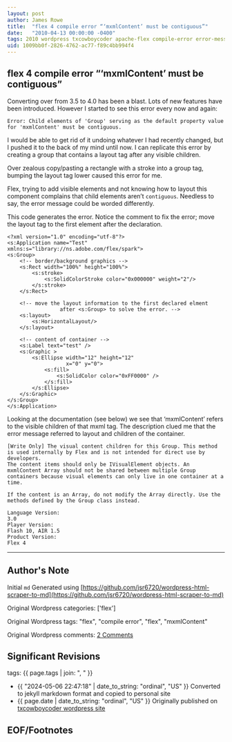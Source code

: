 ```yaml
---
layout: post
author: James Rowe
title:  "flex 4 compile error “‘mxmlContent’ must be contiguous”"
date:   "2010-04-13 00:00:00 -0400"
tags: 2010 wordpress txcowboycoder apache-flex compile-error error-messages mxmlContent
uid: 1009bb0f-2826-4762-ac77-f89c4bb994f4
---
```



## flex 4 compile error “‘mxmlContent’ must be contiguous”


Converting over from 3.5 to 4.0 has been a blast. Lots of new features have been introduced. However I started to see this error every now and again:


`Error: Child elements of 'Group' serving as the default property value for 'mxmlContent' must be contiguous.`


I would be able to get rid of it undoing whatever I had recently changed, but I pushed it to the back of my mind until now. I can replicate this error by creating a group that contains a layout tag after any visible children.


Over zealous copy/pasting a rectangle with a stroke into a group tag, bumping the layout tag lower caused this error for me. 


Flex, trying to add visible elements and not knowing how to layout this component complains that child elements aren’t `contiguous`. Needless to say, the error message could be worded differently.


This code generates the error. Notice the comment to fix the error; move the layout tag to the first element after the declaration.



```
<?xml version="1.0" encoding="utf-8"?>
<s:Application name="Test" xmlns:s="library://ns.adobe.com/flex/spark">
<s:Group>
	<!-- border/background graphics -->
	<s:Rect width="100%" height="100%">
		<s:stroke>
			<s:SolidColorStroke color="0x000000" weight="2"/>
		</s:stroke>
	</s:Rect>

	<!-- move the layout information to the first declared elment
                 after <s:Group> to solve the error. -->
	<s:layout>
		<s:HorizontalLayout/>
	</s:layout>

	<!-- content of container -->
	<s:Label text="test" />
	<s:Graphic >
		<s:Ellipse width="12" height="12"
				   x="0" y="0">
			<s:fill>
				<s:SolidColor color="0xFF0000" />
			</s:fill>
		</s:Ellipse>
	</s:Graphic>
</s:Group>
</s:Application>

```

Looking at the documentation (see below) we see that ‘mxmlContent’ refers to the visible children of that mxml tag. The description clued me that the error message referred to layout and children of the container.



```
[Write Only] The visual content children for this Group. This method is used internally by Flex and is not intended for direct use by developers.
The content items should only be IVisualElement objects. An mxmlContent Array should not be shared between multiple Group containers because visual elements can only live in one container at a time.

If the content is an Array, do not modify the Array directly. Use the methods defined by the Group class instead.

Language Version:
3.0
Player Version:
Flash 10, AIR 1.5
Product Version:
Flex 4

```



---

## Author's Note

Initial `md` Generated using [https://github.com/jsr6720/wordpress-html-scraper-to-md](https://github.com/jsr6720/wordpress-html-scraper-to-md)

Original Wordpress categories: ['flex']

Original Wordpress tags: "flex", "compile error", "flex", "mxmlContent"

Original Wordpress comments: <a href="https://txcowboycoder.wordpress.com/2010/04/13/mxmlcontent-must-be-contiguous/#comments">2 Comments</a>

## Significant Revisions

tags: {{ page.tags | join: ", " }} <!-- todo move this somewhere -->

- {{ "2024-05-06 22:47:18" | date_to_string: "ordinal", "US" }} Converted to jekyll markdown format and copied to personal site
- {{ page.date | date_to_string: "ordinal", "US" }} Originally published on [txcowboycoder wordpress site](https://txcowboycoder.wordpress.com/2010/04/13/mxmlcontent-must-be-contiguous/)

## EOF/Footnotes

